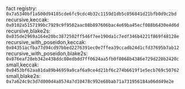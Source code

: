 fact registry: `0x7a5340bf1a500d94185cde6fc9cdc4b32c1159d1db5c056841d21bfb0d9c2bd`
recursive,keccak: `0x0102a5157199bc7929c9f9502aac08b897606bac4e69ba45ecf088b6430e4d6d`
recursive,blake2s: `0x035de2969a164e20bc3872502ff546f7ee190da1c7edf346b4221f869f48128e`
recursive_with_poseidon,keccak: `0x04351acfba77d94cd97bbed2276391ec0e7ffea39ccadb24d1cfd37695b7ab12`
recursive_with_poseidon,blake2s: `0x076eaf28eb342e438ddc80edbdd7ff0624aa5fb0f8068b4386e729d220b2420c`
small,keccak: `0x0453bf62aa81da89b46959a9caf6a9ce4d21bf6c274b6619f1e5ecb769c50762`
small,blake2s: `0x7a624c9c3d7d000d4a8574a7d10478c992e68bab71a731956184a06dd49e2e`
